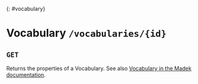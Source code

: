 {: #vocabulary}
# Vocabulary `/vocabularies/{id}`

## `GET`

Returns the properties of a Vocabulary. See also
[Vocabulary in the Madek documentation].

  [Vocabulary in the Madek documentation]: https://madek.readthedocs.org/en/latest/entities/#vocabulary

